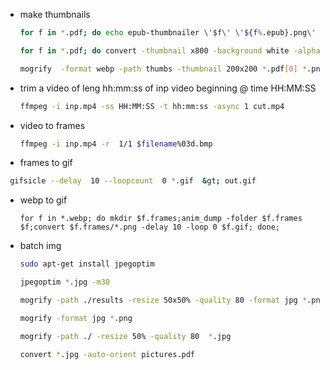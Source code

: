 <!-- Required extensions: pymdownx.betterem, pymdownx.tilde, pymdownx.emoji, pymdownx.tasklist, pymdownx.superfences -->



- make thumbnails
	```bash
	for f in *.pdf; do echo epub-thumbnailer \'$f\' \'${f%.epub}.png\' 800"; done
	```
	```bash
	for f in *.pdf; do convert -thumbnail x800 -background white -alpha remove "$f"[0] "${f%.pdf}.png"; done
	```
	```bash
	mogrify  -format webp -path thumbs -thumbnail 200x200 *.pdf[0] *.png  *.gif[0] *.djvu[0] *.jpg
	```
- trim a video of leng hh\:mm\:ss of inp video beginning @ time HH:MM:SS
  ```bash
  ffmpeg -i inp.mp4 -ss HH:MM:SS -t hh:mm:ss -async 1 cut.mp4
  ```
- video to frames
  ```bash
  ffmpeg -i inp.mp4 -r  1/1 $filename%03d.bmp
  ```
- frames to gif
 ```bash
  gifsicle --delay  10 --loopcount  0 *.gif  &gt; out.gif
  ```
- webp to gif
	```
	for f in *.webp; do mkdir $f.frames;anim_dump -folder $f.frames  $f;convert $f.frames/*.png -delay 10 -loop 0 $f.gif; done;
	```
<!---->
- batch img
	```bash
	sudo apt-get install jpegoptim
	```
	```bash
	jpegoptim *.jpg -m30
	```
	```bash
	mogrify -path ./results -resize 50x50% -quality 80 -format jpg *.png
	```
	```bash
	mogrify -format jpg *.png
	```
	```bash
	mogrify -path ./ -resize 50% -quality 80  *.jpg
	```
	```bash
	convert *.jpg -auto-orient pictures.pdf
	```